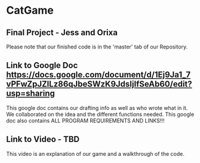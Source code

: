 # CatGame
## Final Project - Jess and Orixa
Please note that our finished code is in the 'master' tab of our Repository. 
## Link to Google Doc  https://docs.google.com/document/d/1Ej9Ja1_7vPFwZpJZlLz86qJbeSWzK9JdsIjlfSeAb60/edit?usp=sharing
This google doc contains our drafting info as well as who wrote what in it. We collaborated on the idea and the different functions needed. 
This google doc also contains ALL PROGRAM REQUIREMENTS AND LINKS!!!
## Link to Video - TBD
This video is an explanation of our game and a walkthrough of the code. 
